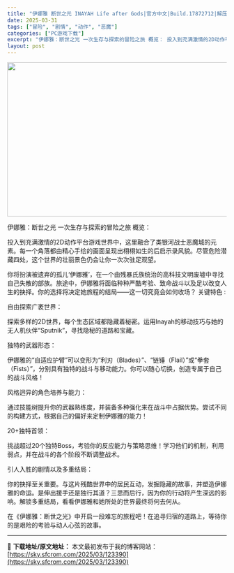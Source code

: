 ```yaml
---
title: "伊娜雅 断世之光 INAYAH Life after Gods|官方中文|Build.17872712|解压即撸|"
date: 2025-03-31
tags: ["冒险", "剧情", "动作", "恶魔"]
categories: ["PC游戏下载"]
excerpt: "伊娜雅：断世之光 一次生存与探索的冒险之旅 概览： 投入到充满激情的2D动作平台游戏世界中，这里融合了类银河战士恶魔城的元素。每一个角落都由精心手绘的画面呈现出栩栩如生的后启示录风貌。尽管危险潜藏四处，这个世界的壮丽景色仍会让你一次次驻足观望。 你将扮演被遗弃的孤儿‘伊娜雅’，在一个由残暴氏族统治的&hellip;"
layout: post
---
```


<img class="aligncenter size-full wp-image-123363" src="https://sky.sfcrom.com/wp-content/uploads/2025/03/2025033102414664.webp" alt="" width="616" height="353" />

伊娜雅：断世之光 一次生存与探索的冒险之旅
概览：

投入到充满激情的2D动作平台游戏世界中，这里融合了类银河战士恶魔城的元素。每一个角落都由精心手绘的画面呈现出栩栩如生的后启示录风貌。尽管危险潜藏四处，这个世界的壮丽景色仍会让你一次次驻足观望。

你将扮演被遗弃的孤儿‘伊娜雅’，在一个由残暴氏族统治的高科技文明废墟中寻找自己失散的部族。旅途中，伊娜雅将面临种种严酷考验、致命战斗以及足以改变人生的抉择。你的选择将决定她旅程的结局——这一切究竟会如何收场？
关键特色 :

自由探索广袤世界：

探索多样的2D世界，每个生态区域都隐藏着秘密。运用Inayah的移动技巧与她的无人机伙伴“Sputnik”，寻找隐秘的道路和宝藏。

独特的武器形态：

伊娜雅的“自适应护臂”可以变形为“利刃（Blades）”、“链锤（Flail）”或“拳套（Fists）”，分别具有独特的战斗与移动能力。你可以随心切换，创造专属于自己的战斗风格！

风格迥异的角色培养与能力：

通过技能树提升你的武器熟练度，并装备多种强化来在战斗中占据优势。尝试不同的构建方式，根据自己的偏好来定制伊娜雅的能力！

20+独特首领：

挑战超过20个独特Boss，考验你的反应能力与策略思维！学习他们的机制，利用弱点，并在战斗的各个阶段不断调整战术。

引人入胜的剧情以及多重结局：

你的抉择至关重要。与这片残酷世界中的居民互动，发掘隐藏的故事，并塑造伊娜雅的命运。是伸出援手还是独行其道？三思而后行，因为你的行动将产生深远的影响。解锁多重结局，看看伊娜雅和她所处的世界最终将何去何从。

在《伊娜雅：断世之光》中开启一段难忘的旅程吧！在追寻归宿的道路上，等待你的是艰险的考验与动人心弦的故事。

---
📖 **下载地址/原文地址：** 本文最初发布于我的博客网站：[https://sky.sfcrom.com/2025/03/123390](https://sky.sfcrom.com/2025/03/123390)
